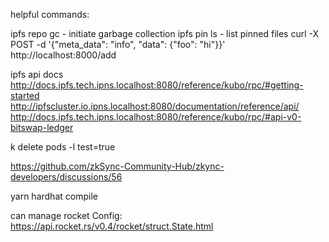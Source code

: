 helpful commands:

ipfs repo gc
    - initiate garbage collection
ipfs pin ls 
    - list pinned files
curl -X POST -d '{"meta_data": "info", "data": {"foo": "hi"}}' http://localhost:8000/add

ipfs api docs
http://docs.ipfs.tech.ipns.localhost:8080/reference/kubo/rpc/#getting-started
http://ipfscluster.io.ipns.localhost:8080/documentation/reference/api/
http://docs.ipfs.tech.ipns.localhost:8080/reference/kubo/rpc/#api-v0-bitswap-ledger


k delete pods -l test=true

https://github.com/zkSync-Community-Hub/zkync-developers/discussions/56

yarn hardhat compile

can manage rocket Config:
https://api.rocket.rs/v0.4/rocket/struct.State.html